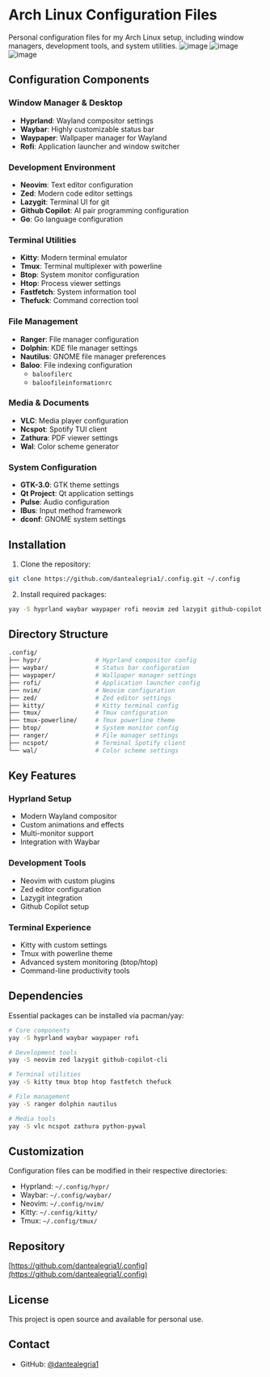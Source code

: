 # Arch Linux Configuration Files

Personal configuration files for my Arch Linux setup, including window managers, development tools, and system utilities.
![image](https://github.com/user-attachments/assets/32670f23-2861-4352-9df6-8afddc6bfc65)
![image](https://github.com/user-attachments/assets/f97c30cb-e9cd-42af-b133-9ad8460d8879)
![image](https://github.com/user-attachments/assets/b93af6c2-3e1e-43f7-be4d-fc767f669c39)


## Configuration Components

### Window Manager & Desktop
- **Hyprland**: Wayland compositor settings
- **Waybar**: Highly customizable status bar
- **Waypaper**: Wallpaper manager for Wayland
- **Rofi**: Application launcher and window switcher

### Development Environment
- **Neovim**: Text editor configuration
- **Zed**: Modern code editor settings
- **Lazygit**: Terminal UI for git
- **Github Copilot**: AI pair programming configuration
- **Go**: Go language configuration

### Terminal Utilities
- **Kitty**: Modern terminal emulator
- **Tmux**: Terminal multiplexer with powerline
- **Btop**: System monitor configuration
- **Htop**: Process viewer settings
- **Fastfetch**: System information tool
- **Thefuck**: Command correction tool

### File Management
- **Ranger**: File manager configuration
- **Dolphin**: KDE file manager settings
- **Nautilus**: GNOME file manager preferences
- **Baloo**: File indexing configuration
  - `baloofilerc`
  - `baloofileinformationrc`

### Media & Documents
- **VLC**: Media player configuration
- **Ncspot**: Spotify TUI client
- **Zathura**: PDF viewer settings
- **Wal**: Color scheme generator

### System Configuration
- **GTK-3.0**: GTK theme settings
- **Qt Project**: Qt application settings
- **Pulse**: Audio configuration
- **IBus**: Input method framework
- **dconf**: GNOME system settings

## Installation

1. Clone the repository:
```bash
git clone https://github.com/dantealegria1/.config.git ~/.config
```

2. Install required packages:
```bash
yay -S hyprland waybar waypaper rofi neovim zed lazygit github-copilot kitty tmux btop htop fastfetch thefuck ranger dolphin nautilus vlc ncspot zathura python-pywal
```

## Directory Structure

```bash
.config/
├── hypr/               # Hyprland compositor config
├── waybar/             # Status bar configuration
├── waypaper/           # Wallpaper manager settings
├── rofi/               # Application launcher config
├── nvim/               # Neovim configuration
├── zed/                # Zed editor settings
├── kitty/              # Kitty terminal config
├── tmux/               # Tmux configuration
├── tmux-powerline/     # Tmux powerline theme
├── btop/               # System monitor config
├── ranger/             # File manager settings
├── ncspot/             # Terminal Spotify client
└── wal/                # Color scheme settings
```

## Key Features

### Hyprland Setup
- Modern Wayland compositor
- Custom animations and effects
- Multi-monitor support
- Integration with Waybar

### Development Tools
- Neovim with custom plugins
- Zed editor configuration
- Lazygit integration
- Github Copilot setup

### Terminal Experience
- Kitty with custom settings
- Tmux with powerline theme
- Advanced system monitoring (btop/htop)
- Command-line productivity tools

## Dependencies

Essential packages can be installed via pacman/yay:
```bash
# Core components
yay -S hyprland waybar waypaper rofi

# Development tools
yay -S neovim zed lazygit github-copilot-cli

# Terminal utilities
yay -S kitty tmux btop htop fastfetch thefuck

# File management
yay -S ranger dolphin nautilus

# Media tools
yay -S vlc ncspot zathura python-pywal
```

## Customization

Configuration files can be modified in their respective directories:

- Hyprland: `~/.config/hypr/`
- Waybar: `~/.config/waybar/`
- Neovim: `~/.config/nvim/`
- Kitty: `~/.config/kitty/`
- Tmux: `~/.config/tmux/`

## Repository

[https://github.com/dantealegria1/.config](https://github.com/dantealegria1/.config)

## License

This project is open source and available for personal use.

## Contact

- GitHub: [@dantealegria1](https://github.com/dantealegria1)
